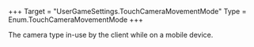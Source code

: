 +++
Target = "UserGameSettings.TouchCameraMovementMode"
Type = Enum.TouchCameraMovementMode
+++

The camera type in-use by the client while on a mobile device.